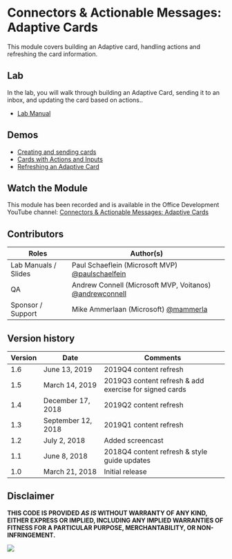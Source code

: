 # Connectors & Actionable Messages: Adaptive Cards

This module covers building an Adaptive card, handling actions and refreshing the card information.

## Lab

In the lab, you will walk through building an Adaptive Card, sending it to an inbox, and updating the card based on actions..

- [Lab Manual](./Lab.md)

## Demos

- [Creating and sending cards](./Demos/01-CardPlayground)
- [Cards with Actions and Inputs](./Demos/02-CardWithActionAndInput)
- [Refreshing an Adaptive Card](./Demos/03-ActionableMessageWithRefreshCard)

## Watch the Module

This module has been recorded and is available in the Office Development YouTube channel: [Connectors & Actionable Messages: Adaptive Cards](https://youtu.be/X6Cs-MIefyo)

## Contributors

|        Roles         |                                       Author(s)                                       |
| -------------------- | ------------------------------------------------------------------------------------- |
| Lab Manuals / Slides | Paul Schaeflein (Microsoft MVP) [@paulschaelfein](//github.com/paulschaelfein)        |
| QA                   | Andrew Connell (Microsoft MVP, Voitanos) [@andrewconnell](//github.com/andrewconnell) |
| Sponsor / Support    | Mike Ammerlaan (Microsoft) [@mammerla](//github.com/mammerla)                         |

## Version history

| Version |        Date        |                        Comments                        |
| ------- | ------------------ | ------------------------------------------------------ |
| 1.6     | June 13, 2019      | 2019Q4 content refresh                                 |
| 1.5     | March 14, 2019     | 2019Q3 content refresh & add exercise for signed cards |
| 1.4     | December 17, 2018  | 2019Q2 content refresh                                 |
| 1.3     | September 12, 2018 | 2019Q1 content refresh                                 |
| 1.2     | July 2, 2018       | Added screencast                                       |
| 1.1     | June 8, 2018       | 2018Q4 content refresh & style guide updates           |
| 1.0     | March 21, 2018     | Initial release                                        |

## Disclaimer

**THIS CODE IS PROVIDED _AS IS_ WITHOUT WARRANTY OF ANY KIND, EITHER EXPRESS OR IMPLIED, INCLUDING ANY IMPLIED WARRANTIES OF FITNESS FOR A PARTICULAR PURPOSE, MERCHANTABILITY, OR NON-INFRINGEMENT.**

<img src="https://telemetry.sharepointpnp.com/TrainingContent/ConnectorActionableMsgs/03-adaptive-cards" />
